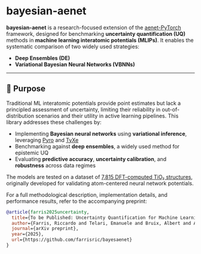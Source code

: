 # bayesian-aenet

**bayesian-aenet** is a research-focused extension of the [aenet-PyTorch](https://pubs.aip.org/aip/jcp/article/158/16/164105/2885330/anet-PyTorch-A-GPU-supported-implementation-for) framework, designed for benchmarking **uncertainty quantification (UQ)** methods in **machine learning interatomic potentials (MLIPs)**. It enables the systematic comparison of two widely used strategies:

- **Deep Ensembles (DE)**
- **Variational Bayesian Neural Networks (VBNNs)**

---

## 🎯 Purpose

Traditional ML interatomic potentials provide point estimates but lack a principled assessment of uncertainty, limiting their reliability in out-of-distribution scenarios and their utility in active learning pipelines. This library addresses these challenges by:

- Implementing **Bayesian neural networks** using **variational inference**, leveraging [Pyro](https://pyro.ai/) and [TyXe](https://github.com/TyXe-BDL/TyXe.git)
- Benchmarking against **deep ensembles**, a widely used method for epistemic UQ
- Evaluating **predictive accuracy**, **uncertainty calibration**, and **robustness** across data regimes

The models are tested on a dataset of [7,815 DFT-computed TiO₂ structures](https://www.sciencedirect.com/science/article/abs/pii/S0927025615007806?via%3Dihub), originally developed for validating atom-centered neural network potentials.

For a full methodological description, implementation details, and performance results, refer to the accompanying preprint:

```bibtex
@article{farris2025uncertainty,
  title={To be Published: Uncertainty Quantification for Machine Learning Interatomic Potentials},
  author={Farris, Riccardo and Telari, Emanuele and Bruix, Albert and Artrith, Nongnuch},
  journal={arXiv preprint},
  year={2025},
  url={https://github.com/farrisric/bayesaenet}
}
```
